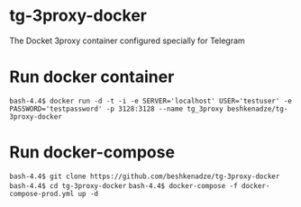 # tg-3proxy-docker
The Docket 3proxy container configured specially for Telegram

# Run docker container
`bash-4.4$ docker run -d -t -i -e SERVER='localhost' USER='testuser' -e PASSWORD='testpassword' -p 3128:3128 --name tg_3proxy beshkenadze/tg-3proxy-docker`

# Run docker-compose
`bash-4.4$ git clone https://github.com/beshkenadze/tg-3proxy-docker`
`bash-4.4$ cd tg-3proxy-docker`
`bash-4.4$ docker-compose -f docker-compose-prod.yml up -d`
